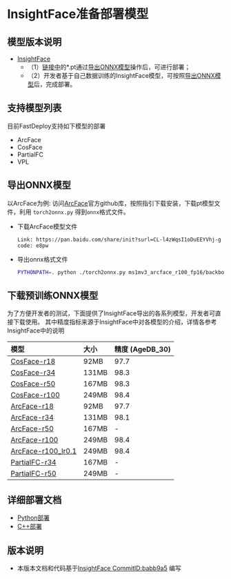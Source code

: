 # InsightFace准备部署模型

## 模型版本说明

- [InsightFace](https://github.com/deepinsight/insightface/commit/babb9a5)
  - （1）[链接中](https://github.com/deepinsight/insightface/commit/babb9a5)的*.pt通过[导出ONNX模型](#导出ONNX模型)操作后，可进行部署；
  - （2）开发者基于自己数据训练的InsightFace模型，可按照[导出ONNX模型](#%E5%AF%BC%E5%87%BAONNX%E6%A8%A1%E5%9E%8B)后，完成部署。


## 支持模型列表
目前FastDeploy支持如下模型的部署
- ArcFace
- CosFace
- PartialFC
- VPL


## 导出ONNX模型
以ArcFace为例:
访问[ArcFace](https://github.com/deepinsight/insightface/tree/master/recognition/arcface_torch)官方github库，按照指引下载安装，下载pt模型文件，利用 `torch2onnx.py` 得到`onnx`格式文件。

* 下载ArcFace模型文件
  ```
  Link: https://pan.baidu.com/share/init?surl=CL-l4zWqsI1oDuEEYVhj-g code: e8pw  
  ```

* 导出onnx格式文件
  ```bash
  PYTHONPATH=. python ./torch2onnx.py ms1mv3_arcface_r100_fp16/backbone.pth --output ms1mv3_arcface_r100.onnx --network r100 --simplify 1
  ```

## 下载预训练ONNX模型

为了方便开发者的测试，下面提供了InsightFace导出的各系列模型，开发者可直接下载使用。
其中精度指标来源于InsightFace中对各模型的介绍，详情各参考InsightFace中的说明

| 模型                                                               | 大小    | 精度 (AgeDB_30)   |
|:---------------------------------------------------------------- |:----- |:----- |
| [CosFace-r18](https://bj.bcebos.com/paddlehub/fastdeploy/glint360k_cosface_r18.onnx) | 92MB | 97.7 |
| [CosFace-r34](https://bj.bcebos.com/paddlehub/fastdeploy/glint360k_cosface_r34.onnx) | 131MB | 98.3|
| [CosFace-r50](https://bj.bcebos.com/paddlehub/fastdeploy/glint360k_cosface_r50.onnx) | 167MB | 98.3 |
| [CosFace-r100](https://bj.bcebos.com/paddlehub/fastdeploy/glint360k_cosface_r100.onnx) | 249MB | 98.4 |
| [ArcFace-r18](https://bj.bcebos.com/paddlehub/fastdeploy/ms1mv3_arcface_r18.onnx) | 92MB | 97.7 |
| [ArcFace-r34](https://bj.bcebos.com/paddlehub/fastdeploy/ms1mv3_arcface_r34.onnx) | 131MB | 98.1|
| [ArcFace-r50](https://bj.bcebos.com/paddlehub/fastdeploy/ms1mv3_arcface_r50.onnx) | 167MB | - |
| [ArcFace-r100](https://bj.bcebos.com/paddlehub/fastdeploy/ms1mv3_arcface_r100.onnx) | 249MB | 98.4 |
| [ArcFace-r100_lr0.1](https://bj.bcebos.com/paddlehub/fastdeploy/ms1mv3_r100_lr01.onnx) | 249MB | 98.4 |
| [PartialFC-r34](https://bj.bcebos.com/paddlehub/fastdeploy/partial_fc_glint360k_r50.onnx) | 167MB | -|
| [PartialFC-r50](https://bj.bcebos.com/paddlehub/fastdeploy/partial_fc_glint360k_r100.onnx) | 249MB | - |




## 详细部署文档

- [Python部署](python)
- [C++部署](cpp)


## 版本说明

- 本版本文档和代码基于[InsightFace CommitID:babb9a5](https://github.com/deepinsight/insightface/commit/babb9a5) 编写
